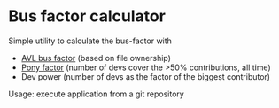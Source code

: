 # Bus factor calculator

Simple utility to calculate the bus-factor with

 * [AVL bus factor](https://arxiv.org/pdf/1604.06766.pdf) (based on file ownership)
 * [Pony factor](https://humbedooh.com/Chapter%203,%20part%20one_%20Codebase%20development%20resilience.pdf) (number of devs cover the >50% contributions, all time)
 * Dev power (number of devs as the factor of the biggest contributor)

Usage: execute application from a git repository

